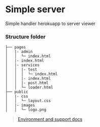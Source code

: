 # Simple server

Simple handler herokuapp to server viewer

### **Structure folder**
```
├── pages
│   |- admin
│   │  └─ index.html
│   |- index.html
│   |- services
│   │  |- test
│   │  │  └─ index.html
│   │  |- index.html
│   │  |- post.html
│   │  └─ loader.html
├── public
│   |- css
│   │  └─ layout.css
│   |- images
│   │  └─ logo.png
```

> [Environment and support docs](https://www.notion.so/Environment-3cfd8e32d8db48568f2a892d5deff37e)
